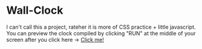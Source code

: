 # Wall-Clock

  I can't call this a project, rateher it is more of CSS practice + little javascript.
<br>
 You can preview the clock compiled by clicking "RUN" at the middle of your screen after you click here -> <a href="https://jsonformatter.org/html-viewer/562c68" > Click me!<a/> 
